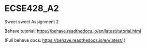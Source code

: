 # ECSE428_A2

Sweet sweet Assignment 2

Behave tutorial: https://behave.readthedocs.io/en/latest/tutorial.html

(Full behave docs: https://behave.readthedocs.io/en/latest/ )
